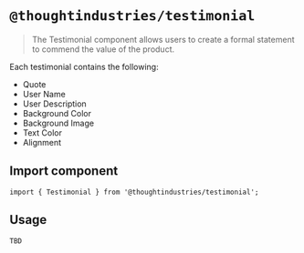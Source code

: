 # `@thoughtindustries/testimonial`

> The Testimonial component allows users to create a formal statement to commend the value of the product.

Each testimonial contains the following:

- Quote
- User Name
- User Description
- Background Color
- Background Image
- Text Color
- Alignment

## Import component

```
import { Testimonial } from '@thoughtindustries/testimonial';
```

## Usage

```
TBD
```
